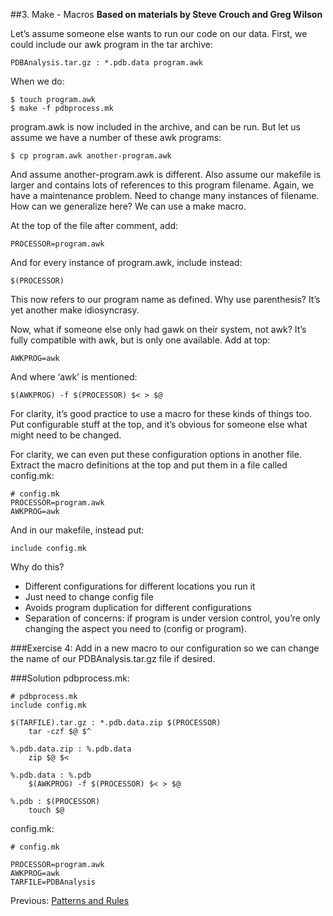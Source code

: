 ##3. Make - Macros
**Based on materials by Steve Crouch and Greg Wilson**

Let’s assume someone else wants to run our code on our data. First, we could include our awk program in the tar archive:

    PDBAnalysis.tar.gz : *.pdb.data program.awk
When we do:

    $ touch program.awk
    $ make -f pdbprocess.mk
program.awk is now included in the archive, and can be run. But let us assume we have a number of these awk programs:

    $ cp program.awk another-program.awk
And assume another-program.awk is different. Also assume our makefile is larger and contains lots of references to this program filename. Again, we have a maintenance problem. Need to change many instances of filename. How can we generalize here? We can use a make macro.

At the top of the file after comment, add:

    PROCESSOR=program.awk
And for every instance of program.awk, include instead:

    $(PROCESSOR)
This now refers to our program name as defined. Why use parenthesis? It’s yet another make idiosyncrasy.

Now, what if someone else only had gawk on their system, not awk? It’s fully compatible with awk, but is only one available. Add at top:

    AWKPROG=awk
And where ‘awk’ is mentioned:

    $(AWKPROG) -f $(PROCESSOR) $< > $@
For clarity, it’s good practice to use a macro for these kinds of things too. Put configurable stuff at the top, and it’s obvious for someone else what might need to be changed.

For clarity, we can even put these configuration options in another file. Extract the macro definitions at the top and put them in a file called config.mk:

    # config.mk
    PROCESSOR=program.awk
    AWKPROG=awk
And in our makefile, instead put:

    include config.mk

Why do this?
* Different configurations for different locations you run it
* Just need to change config file
* Avoids program duplication for different configurations
* Separation of concerns: if program is under version control, you’re only changing the aspect you need to (config or program).


###Exercise 4:
Add in a new macro to our configuration so we can change the name of our PDBAnalysis.tar.gz file if desired.


###Solution
pdbprocess.mk:

    # pdbprocess.mk
    include config.mk

    $(TARFILE).tar.gz : *.pdb.data.zip $(PROCESSOR)
        tar -czf $@ $^

    %.pdb.data.zip : %.pdb.data
        zip $@ $<

    %.pdb.data : %.pdb
        $(AWKPROG) -f $(PROCESSOR) $< > $@

    %.pdb : $(PROCESSOR)
        touch $@
config.mk:

    # config.mk

    PROCESSOR=program.awk
    AWKPROG=awk
    TARFILE=PDBAnalysis


Previous: [Patterns and Rules](2_Patterns_Rules.md)
